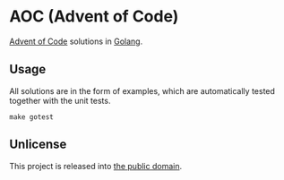 # AOC (Advent of Code)

[Advent of Code](https://adventofcode.com) solutions in [Golang](https://go.dev/).

## Usage

All solutions are in the form of examples, which are automatically tested together with the unit tests.

```shell
make gotest
```

## Unlicense

This project is released into [the public domain](UNLICENSE).
